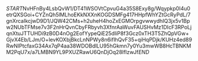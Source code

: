 $START$NvHFnBy4LsbQvW1/DT41WSOVtCpvuG4a35S8Exy8g/Wqypkp0I4u0etrQXSGoi+CYZnQh5lMLhoEKkNXXnKOGDSMFg417HHpfWhYZtGcRyPdL/7gnXrcaIkcjwD9D1/JQW42CMs+h2uheH4hoZxEGMOrpgvwwydhIQ3jx5v1Bpw2NUbTFMse7v3F2nHrQvnCbyFRbyvh3XfnrAaWuvFAUSHvMz1DIcF3RPoLjqnXtuJTTUHDi9zB0D4nOg2EofYypeQiE25dliP8f3Gcz0xTH3T5ZhQpVGw+GjvX4Eb/LJm/O+levKOXbjBkcLnNPWy8n6iflhQvF35+qiHqPDjk/KUHz4ed89RwNIPtcfaxG34Ax7qP4aa38WDOBdlLU95hGkmn7y0Yu3mwWB8HcTBNKMM2PqU7x/a7LMBN9YL9PXUZRawU6QnDjOq28lfIzwJf$END$